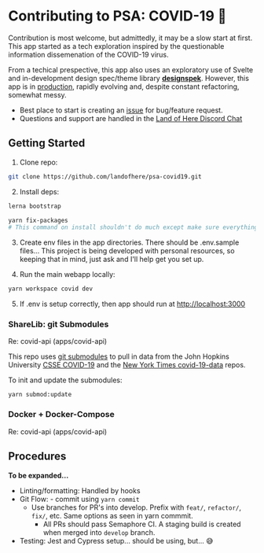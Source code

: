 # Contributing to PSA: COVID-19 👏
Contribution is most welcome, but admittedly, it may be a slow start at first. This app started as a tech exploration inspired by the questionable information dissemenation of the COVID-19 virus.

From a techical prespective, this app also uses an exploratory use of Svelte and in-development design spec/theme library [**designspek**](https://github.com/Studiobear/designspek). However, this app is in [production](https://covid19.landofhere.com), rapidly evolving and, despite constant refactoring, somewhat messy.

- Best place to start is creating an [issue](https://github.com/landofhere/psa-covid19/issues/new/choose) for bug/feature request.
- Questions and support are handled in the [Land of Here Discord Chat](https://discord.gg/HkN8UAr)

## Getting Started

1. Clone repo:
```sh
git clone https://github.com/landofhere/psa-covid19.git
```

2. Install deps:
```sh
lerna bootstrap

yarn fix-packages 
# This command on install shouldn't do much except make sure everything is setup ok
```

3. Create env files in the app directories. There should be .env.sample files... This project is being developed with personal resources, so keeping that in mind, just ask and I'll help get you set up. 

4. Run the main webapp locally:
```sh
yarn workspace covid dev
```

5. If .env is setup correctly, then app should run at [http://localhost:3000](http://localhost:3000)

### ShareLib: git Submodules

Re:  covid-api (apps/covid-api)

This repo uses [git submodules](https://git-scm.com/book/en/v2/Git-Tools-Submodules) to pull in data from the John Hopkins University [CSSE COVID-19](https://github.com/CSSEGISandData/COVID-19) and the [New York Times covid-19-data](https://github.com/nytimes/covid-19-data) repos.

To init and update the submodules:
```
yarn submod:update
```

### Docker + Docker-Compose
Re:  covid-api (apps/covid-api)

## Procedures

**To be expanded...**

- Linting/formatting: Handled by hooks
- Git Flow:
		- commit using `yarn commit`
    - Use branches for PR's into develop. Prefix with `feat/`, `refactor/`, `fix/`, etc. Same options as seen in yarn commmit. 
		- All PRs should pass Semaphore CI. A staging build is created when merged into `develop` branch.
- Testing: Jest and Cypress setup... should be using, but... :sweat_smile: 



